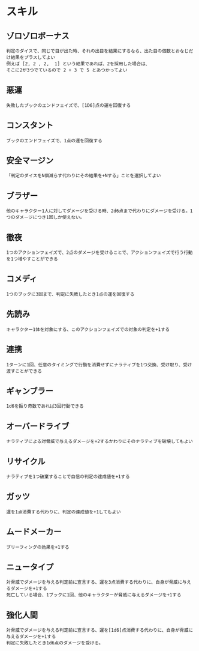 
# スキル

## ゾロゾロボーナス
    判定のダイスで、同じで目が出た時、それの出目を結果にするなら、出た目の個数とおなじだけ結果をプラスしてよい
    例えば [2, 2 , 2,  1] という結果であれば、2を採用した場合は、
    そこに2が3つでているので 2 + 3 で 5 とあつかってよい

## 悪運
    失敗したブックのエンドフェイズで、[1D6]点の運を回復する

## コンスタント
    ブックのエンドフェイズで、1点の運を回復する

## 安全マージン
    「判定のダイスをN個減らす代わりにその結果を+Nする」ことを選択してよい

## ブラザー
    他のキャラクター1人に対してダメージを受ける時、2d6点まで代わりにダメージを受ける。1つのダメージにつき1回しか使えない。

## 徹夜
    1つのアクションフェイズで、2点のダメージを受けることで、アクションフェイズで行う行動を1つ増やすことができる

## コメディ
    1つのブックに3回まで、判定に失敗したとき1点の運を回復する

## 先読み
    キャラクター1体を対象にする、このアクションフェイズでの対象の判定を+1する

## 連携
    1ターンに1回、任意のタイミングで行動を消費せずにナラティブを1つ交換、受け取り、受け渡すことができる

## ギャンブラー
    1d6を振り奇数であれば3回行動できる

## オーバードライブ
    ナラティブによる対脅威で与えるダメージを+2するかわりにそのナラティブを破壊してもよい

## リサイクル
    ナラティブを1つ破棄することで自信の判定の達成値を+1する

## ガッツ
    運を1点消費する代わりに、判定の達成値を+1してもよい

## ムードメーカー
    ブリーフィングの効果を+1する

## ニュータイプ
    対脅威でダメージを与える判定前に宣言する、運を3点消費する代わりに、自身が脅威に与えるダメージを+1する
    死亡している場合、1ブックに1回、他のキャラクターが脅威に与えるダメージを+1する
    
## 強化人間
    対脅威でダメージを与える判定前に宣言する、運を[1d6]点消費する代わりに、自身が脅威に与えるダメージを+1する
    判定に失敗したとき1d6点のダメージを受ける。

